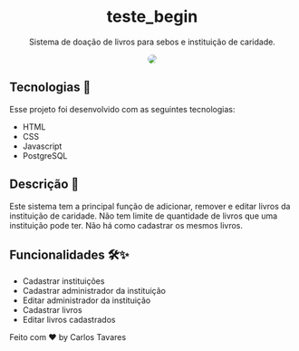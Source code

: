 <h1 align="center"> teste_begin </h1>

<p align="center"> 
Sistema de doação de livros para sebos e instituição de caridade.
</p>

<p align="center">
<img src="https://i.pinimg.com/564x/ac/87/ec/ac87ec5fea71aad567584d4b9fa4656f.jpg" align="center" style="border-radius: 10px" />
</p>


## Tecnologias 🚀 
Esse projeto foi desenvolvido com as seguintes tecnologias:
- HTML
- CSS
- Javascript
- PostgreSQL


## Descrição 🔖
Este sistema tem a principal função de adicionar, remover e editar livros da instituição de caridade.
Não tem limite de quantidade de livros que uma instituição pode ter.
Não há como cadastrar os mesmos livros.


## Funcionalidades 🛠✨
- Cadastrar instituições
- Cadastrar administrador da instituição
- Editar administrador da instituição
- Cadastrar livros
- Editar livros cadastrados


Feito com ♥ by Carlos Tavares
